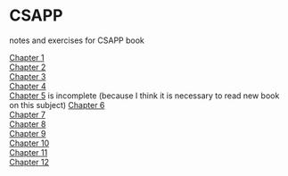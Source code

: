# CSAPP
notes and exercises for CSAPP book

[Chapter 1](/ch01/)  
[Chapter 2](/ch02/)   
[Chapter 3](/ch03/)  
[Chapter 4](/ch04/)  
[Chapter 5](/ch05/)  is incomplete (because I think it is necessary to read new book on this subject)
[Chapter 6](/ch06/)  
[Chapter 7](/ch07/)  
[Chapter 8](/ch08/)  
[Chapter 9](/ch09/)  
[Chapter 10](/ch10/)  
[Chapter 11](/ch11/)  
[Chapter 12](/ch12/)